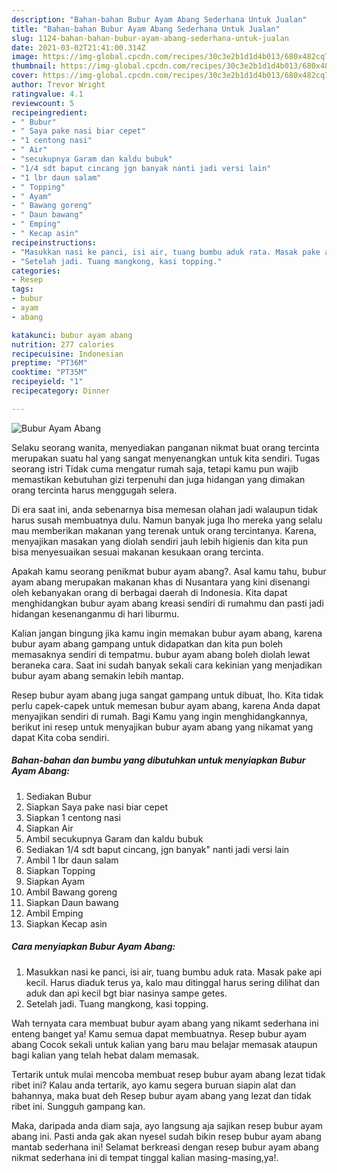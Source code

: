 ```yaml
---
description: "Bahan-bahan Bubur Ayam Abang Sederhana Untuk Jualan"
title: "Bahan-bahan Bubur Ayam Abang Sederhana Untuk Jualan"
slug: 1124-bahan-bahan-bubur-ayam-abang-sederhana-untuk-jualan
date: 2021-03-02T21:41:00.314Z
image: https://img-global.cpcdn.com/recipes/30c3e2b1d1d4b013/680x482cq70/bubur-ayam-abang-foto-resep-utama.jpg
thumbnail: https://img-global.cpcdn.com/recipes/30c3e2b1d1d4b013/680x482cq70/bubur-ayam-abang-foto-resep-utama.jpg
cover: https://img-global.cpcdn.com/recipes/30c3e2b1d1d4b013/680x482cq70/bubur-ayam-abang-foto-resep-utama.jpg
author: Trevor Wright
ratingvalue: 4.1
reviewcount: 5
recipeingredient:
- " Bubur"
- " Saya pake nasi biar cepet"
- "1 centong nasi"
- " Air"
- "secukupnya Garam dan kaldu bubuk"
- "1/4 sdt baput cincang jgn banyak nanti jadi versi lain"
- "1 lbr daun salam"
- " Topping"
- " Ayam"
- " Bawang goreng"
- " Daun bawang"
- " Emping"
- " Kecap asin"
recipeinstructions:
- "Masukkan nasi ke panci, isi air, tuang bumbu aduk rata. Masak pake api kecil. Harus diaduk terus ya, kalo mau ditinggal harus sering dilihat dan aduk dan api kecil bgt biar nasinya sampe getes."
- "Setelah jadi. Tuang mangkong, kasi topping."
categories:
- Resep
tags:
- bubur
- ayam
- abang

katakunci: bubur ayam abang 
nutrition: 277 calories
recipecuisine: Indonesian
preptime: "PT36M"
cooktime: "PT35M"
recipeyield: "1"
recipecategory: Dinner

---
```



![Bubur Ayam Abang](https://img-global.cpcdn.com/recipes/30c3e2b1d1d4b013/680x482cq70/bubur-ayam-abang-foto-resep-utama.jpg)

Selaku seorang wanita, menyediakan panganan nikmat buat orang tercinta merupakan suatu hal yang sangat menyenangkan untuk kita sendiri. Tugas seorang istri Tidak cuma mengatur rumah saja, tetapi kamu pun wajib memastikan kebutuhan gizi terpenuhi dan juga hidangan yang dimakan orang tercinta harus menggugah selera.

Di era  saat ini, anda sebenarnya bisa memesan olahan jadi walaupun tidak harus susah membuatnya dulu. Namun banyak juga lho mereka yang selalu mau memberikan makanan yang terenak untuk orang tercintanya. Karena, menyajikan masakan yang diolah sendiri jauh lebih higienis dan kita pun bisa menyesuaikan sesuai makanan kesukaan orang tercinta. 



Apakah kamu seorang penikmat bubur ayam abang?. Asal kamu tahu, bubur ayam abang merupakan makanan khas di Nusantara yang kini disenangi oleh kebanyakan orang di berbagai daerah di Indonesia. Kita dapat menghidangkan bubur ayam abang kreasi sendiri di rumahmu dan pasti jadi hidangan kesenanganmu di hari liburmu.

Kalian jangan bingung jika kamu ingin memakan bubur ayam abang, karena bubur ayam abang gampang untuk didapatkan dan kita pun boleh memasaknya sendiri di tempatmu. bubur ayam abang boleh diolah lewat beraneka cara. Saat ini sudah banyak sekali cara kekinian yang menjadikan bubur ayam abang semakin lebih mantap.

Resep bubur ayam abang juga sangat gampang untuk dibuat, lho. Kita tidak perlu capek-capek untuk memesan bubur ayam abang, karena Anda dapat menyajikan sendiri di rumah. Bagi Kamu yang ingin menghidangkannya, berikut ini resep untuk menyajikan bubur ayam abang yang nikamat yang dapat Kita coba sendiri.

<!--inarticleads1-->

##### Bahan-bahan dan bumbu yang dibutuhkan untuk menyiapkan Bubur Ayam Abang:

1. Sediakan  Bubur
1. Siapkan  Saya pake nasi biar cepet
1. Siapkan 1 centong nasi
1. Siapkan  Air
1. Ambil secukupnya Garam dan kaldu bubuk
1. Sediakan 1/4 sdt baput cincang, jgn banyak&#34; nanti jadi versi lain
1. Ambil 1 lbr daun salam
1. Siapkan  Topping
1. Siapkan  Ayam
1. Ambil  Bawang goreng
1. Siapkan  Daun bawang
1. Ambil  Emping
1. Siapkan  Kecap asin




<!--inarticleads2-->

##### Cara menyiapkan Bubur Ayam Abang:

1. Masukkan nasi ke panci, isi air, tuang bumbu aduk rata. Masak pake api kecil. Harus diaduk terus ya, kalo mau ditinggal harus sering dilihat dan aduk dan api kecil bgt biar nasinya sampe getes.
1. Setelah jadi. Tuang mangkong, kasi topping.




Wah ternyata cara membuat bubur ayam abang yang nikamt sederhana ini enteng banget ya! Kamu semua dapat membuatnya. Resep bubur ayam abang Cocok sekali untuk kalian yang baru mau belajar memasak ataupun bagi kalian yang telah hebat dalam memasak.

Tertarik untuk mulai mencoba membuat resep bubur ayam abang lezat tidak ribet ini? Kalau anda tertarik, ayo kamu segera buruan siapin alat dan bahannya, maka buat deh Resep bubur ayam abang yang lezat dan tidak ribet ini. Sungguh gampang kan. 

Maka, daripada anda diam saja, ayo langsung aja sajikan resep bubur ayam abang ini. Pasti anda gak akan nyesel sudah bikin resep bubur ayam abang mantab sederhana ini! Selamat berkreasi dengan resep bubur ayam abang nikmat sederhana ini di tempat tinggal kalian masing-masing,ya!.

